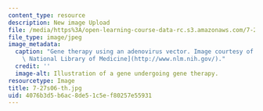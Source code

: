```yaml
---
content_type: resource
description: New image Upload
file: /media/https%3A/open-learning-course-data-rc.s3.amazonaws.com/7-27-principles-of-human-disease-spring-2006/4076b3d5b6ac8de51c5ef80257e55931_7-27s06-th.jpg
file_type: image/jpeg
image_metadata:
  caption: "Gene therapy using an adenovirus vector. Image courtesy of the\_[U.S.\
    \ National Library of Medicine](http://www.nlm.nih.gov/)."
  credit: ''
  image-alt: Illustration of a gene undergoing gene therapy.
resourcetype: Image
title: 7-27s06-th.jpg
uid: 4076b3d5-b6ac-8de5-1c5e-f80257e55931
---
```

